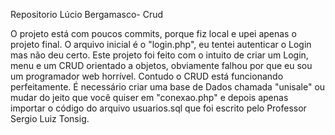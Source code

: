﻿Repositorio Lúcio Bergamasco- Crud

O projeto está com poucos commits, porque fiz local e upei apenas o projeto final.
O arquivo inicial é o "login.php", eu tentei autenticar o Login mas não deu certo.
    Este projeto foi feito com o intuito de criar um Login, menu e um CRUD orientado a objetos,
obviamente falhou por que eu sou um programador web horrível. Contudo o CRUD está funcionando perfeitamente. 
    É necessário criar uma base de Dados chamada "unisale" ou mudar do jeito que você quiser em "conexao.php" e depois apenas importar o código do arquivo usuarios.sql que foi escrito pelo
Professor Sergio Luiz Tonsig.
